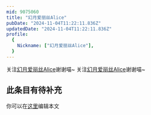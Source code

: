```yaml
---
mid: 9075060
title: "幻月爱丽丝Alice"
pubDate: "2024-11-04T11:22:11.836Z"
updatedDate: "2024-11-04T11:22:11.836Z"
profile:
  {
    Nickname: ["幻月爱丽丝Alice"],
  }
---
```


关注[幻月爱丽丝Alice](https://space.bilibili.com/9075060)谢谢喵~ 关注[幻月爱丽丝Alice](https://space.bilibili.com/9075060)谢谢喵~

## 此条目有待补充
你可以在[这里](https://github.com/Yuhanawa/VTuber.ICU/edit/master/src/content/v/幻月爱丽丝Alice/index.md)编辑本文
